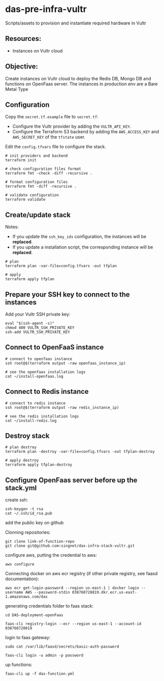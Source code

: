 # das-pre-infra-vultr
Scripts/assets to provision and instantiate required hardware in Vultr

## Resources:
- Instances on Vultr cloud

## Objective:
Create instances on Vultr cloud to deploy the Redis DB, Mongo DB and functions on OpenFaas server. The instances in production env are a Bare Metal Type

## Configuration

Copy the `secret.tf.example` file to `secret.tf`:

- Configure the Vultr provider by adding the `VULTR_API_KEY`.
- Configure the Terraform S3 backend by adding the `AWS_ACCESS_KEY` and `AWS_SECRET_KEY` of the `tfstate` user.

Edit the `config.tfvars` file to configure the stack.

```shell
# init providers and backend
terraform init

# check configuration files format
terraform fmt -check -diff -recursive .

# format configuration files
terraform fmt -diff -recursive .

# validate configuration
terraform validate
```

## Create/update stack

Notes:

- If you update the `ssh_key_ids` configuration, the instances will be **replaced**.
- If you update a installation script, the corresponding instance will be **replaced**.

```shell
# plan
terraform plan -var-file=config.tfvars -out tfplan

# apply
terraform apply tfplan
```

## Prepare your SSH key to connect to the instances

Add your Vultr SSH private key:

```shell
eval "$(ssh-agent -s)"
chmod 400 VULTR_SSH_PRIVATE_KEY
ssh-add VULTR_SSH_PRIVATE_KEY
```

## Connect to OpenFaaS instance

```shell
# connect to openfaas instance
ssh root@$(terraform output -raw openfaas_instance_ip)

# see the openfaas installation logs
cat ~/install-openfaas.log
```

## Connect to Redis instance

```shell
# connect to redis instance
ssh root@$(terraform output -raw redis_instance_ip)

# see the redis installation logs
cat ~/install-redis.log
```

## Destroy stack

```shell
# plan destroy
terraform plan -destroy -var-file=config.tfvars -out tfplan-destroy

# apply destroy
terraform apply tfplan-destroy
```

## Configure OpenFaas server before up the stack.yml

create ssh:
```
ssh-keygen -t rsa
cat ~/.ssh/id_rsa.pub
```
add the public key on github

Clonning repositories:
```
git clone link-of-function-repo
git clone git@github.com:singnet/das-infra-stack-vultr.git
```

configure aws, putting the credential to aws:
```
aws configure
```

Connecting docker on aws ecr registry (if other private registry, see faasd documentation):
```
aws ecr get-login-password --region us-east-1 | docker login --username AWS --password-stdin 038760728819.dkr.ecr.us-east-1.amazonaws.com/das
```

generating credentials folder to faas stack:
```
cd DAS-deployment-openFaas

faas-cli registry-login --ecr --region us-east-1 --account-id 038760728819
```

login to faas gateway:
```
sudo cat /var/lib/faasd/secrets/basic-auth-password

faas-cli login -u admin -p password
```

up functions:
```
faas-cli up -f das-function.yml
```